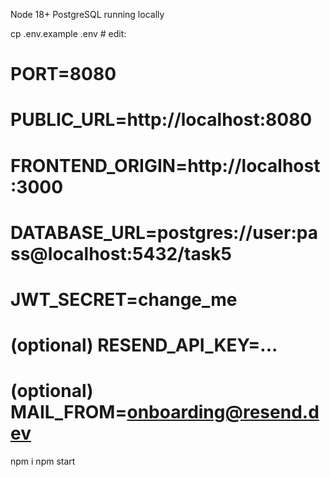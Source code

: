 Node 18+
PostgreSQL running locally

cp .env.example .env   # edit:
# PORT=8080
# PUBLIC_URL=http://localhost:8080
# FRONTEND_ORIGIN=http://localhost:3000
# DATABASE_URL=postgres://user:pass@localhost:5432/task5
# JWT_SECRET=change_me
# (optional) RESEND_API_KEY=...
# (optional) MAIL_FROM=onboarding@resend.dev

npm i
npm start

